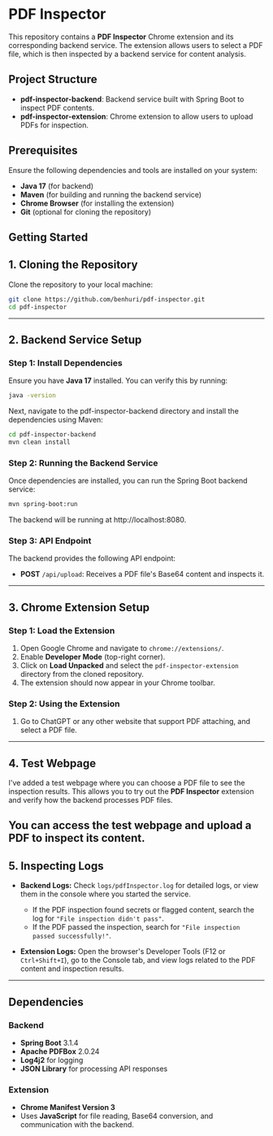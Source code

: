 # PDF Inspector

This repository contains a **PDF Inspector** Chrome extension and its corresponding backend service. The extension allows users to select a PDF file, which is then inspected by a backend service for content analysis.

## Project Structure

- **pdf-inspector-backend**: Backend service built with Spring Boot to inspect PDF contents.
- **pdf-inspector-extension**: Chrome extension to allow users to upload PDFs for inspection.

## Prerequisites

Ensure the following dependencies and tools are installed on your system:

- **Java 17** (for backend)
- **Maven** (for building and running the backend service)
- **Chrome Browser** (for installing the extension)
- **Git** (optional for cloning the repository)

## Getting Started

## 1. Cloning the Repository

Clone the repository to your local machine:

```bash
git clone https://github.com/benhuri/pdf-inspector.git
cd pdf-inspector
```
---

## 2. Backend Service Setup

### Step 1: Install Dependencies
Ensure you have **Java 17** installed. You can verify this by running:

```bash
java -version
```
Next, navigate to the pdf-inspector-backend directory and install the dependencies using Maven:

```bash
cd pdf-inspector-backend
mvn clean install
```

### Step 2: Running the Backend Service
Once dependencies are installed, you can run the Spring Boot backend service:

```bash
mvn spring-boot:run
```

The backend will be running at http://localhost:8080.

### Step 3: API Endpoint
The backend provides the following API endpoint:

- **POST** `/api/upload`: Receives a PDF file's Base64 content and inspects it.
---

## 3. Chrome Extension Setup

### Step 1: Load the Extension
1. Open Google Chrome and navigate to `chrome://extensions/`.
2. Enable **Developer Mode** (top-right corner).
3. Click on **Load Unpacked** and select the `pdf-inspector-extension` directory from the cloned repository.
4. The extension should now appear in your Chrome toolbar.

### Step 2: Using the Extension
1. Go to ChatGPT or any other website that support PDF attaching, and select a PDF file.
---

## 4. Test Webpage

I've added a test webpage where you can choose a PDF file to see the inspection results. This allows you to try out the **PDF Inspector** extension and verify how the backend processes PDF files.

You can access the test webpage and upload a PDF to inspect its content.
---

## 5. Inspecting Logs

- **Backend Logs:** Check `logs/pdfInspector.log` for detailed logs, or view them in the console where you started the service.
  - If the PDF inspection found secrets or flagged content, search the log for `"File inspection didn't pass"`.
  - If the PDF passed the inspection, search for `"File inspection passed successfully!"`.
  
- **Extension Logs:** Open the browser's Developer Tools (F12 or `Ctrl+Shift+I`), go to the Console tab, and view logs related to the PDF content and inspection results.
---

## Dependencies

### Backend
- **Spring Boot** 3.1.4
- **Apache PDFBox** 2.0.24
- **Log4j2** for logging
- **JSON Library** for processing API responses

### Extension
- **Chrome Manifest Version 3**
- Uses **JavaScript** for file reading, Base64 conversion, and communication with the backend.

